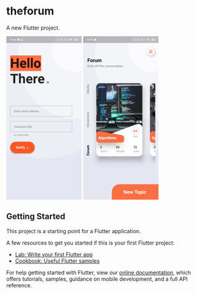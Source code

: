 # theforum

A new Flutter project.

<img src="https://github.com/joshh152/theForum/blob/master/assets/images/s1.jpg" width="200"> <img src="https://github.com/joshh152/theForum/blob/master/assets/images/s2.jpg" width="200">

## Getting Started

This project is a starting point for a Flutter application.

A few resources to get you started if this is your first Flutter project:

- [Lab: Write your first Flutter app](https://flutter.dev/docs/get-started/codelab)
- [Cookbook: Useful Flutter samples](https://flutter.dev/docs/cookbook)

For help getting started with Flutter, view our
[online documentation](https://flutter.dev/docs), which offers tutorials,
samples, guidance on mobile development, and a full API reference.
